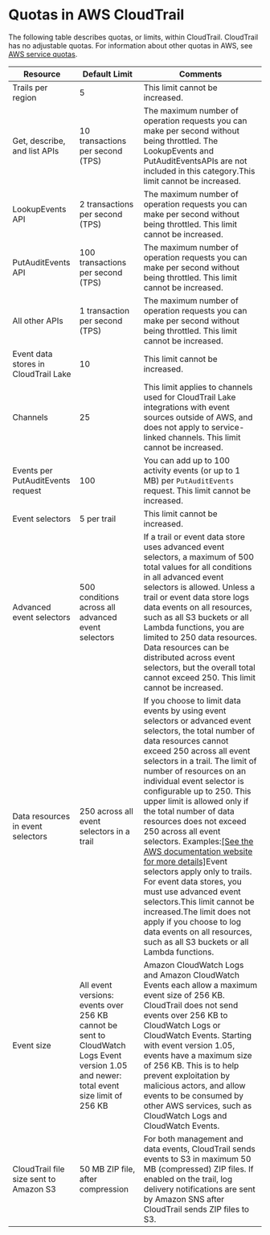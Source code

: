 # Quotas in AWS CloudTrail<a name="WhatIsCloudTrail-Limits"></a>

The following table describes quotas, or limits, within CloudTrail\. CloudTrail has no adjustable quotas\. For information about other quotas in AWS, see [AWS service quotas](https://docs.aws.amazon.com/general/latest/gr/aws_service_limits.html)\.


| Resource | Default Limit | Comments | 
| --- | --- | --- | 
| Trails per region | 5 | This limit cannot be increased\. | 
| Get, describe, and list APIs | 10 transactions per second \(TPS\) | The maximum number of operation requests you can make per second without being throttled\. The LookupEvents and PutAuditEventsAPIs are not included in this category\.This limit cannot be increased\. | 
| LookupEvents API | 2 transactions per second \(TPS\) | The maximum number of operation requests you can make per second without being throttled\. This limit cannot be increased\. | 
| PutAuditEvents API | 100 transactions per second \(TPS\) | The maximum number of operation requests you can make per second without being throttled\. This limit cannot be increased\. | 
| All other APIs | 1 transaction per second \(TPS\) | The maximum number of operation requests you can make per second without being throttled\. This limit cannot be increased\. | 
| Event data stores in CloudTrail Lake | 10 | This limit cannot be increased\. | 
| Channels | 25 |  This limit applies to channels used for CloudTrail Lake integrations with event sources outside of AWS, and does not apply to service\-linked channels\.  This limit cannot be increased\.   | 
| Events per PutAuditEvents request | 100 |  You can add up to 100 activity events \(or up to 1 MB\) per `PutAuditEvents` request\. This limit cannot be increased\.  | 
| Event selectors | 5 per trail | This limit cannot be increased\. | 
| Advanced event selectors | 500 conditions across all advanced event selectors |  If a trail or event data store uses advanced event selectors, a maximum of 500 total values for all conditions in all advanced event selectors is allowed\. Unless a trail or event data store logs data events on all resources, such as all S3 buckets or all Lambda functions, you are limited to 250 data resources\. Data resources can be distributed across event selectors, but the overall total cannot exceed 250\. This limit cannot be increased\.  | 
| Data resources in event selectors | 250 across all event selectors in a trail | If you choose to limit data events by using event selectors or advanced event selectors, the total number of data resources cannot exceed 250 across all event selectors in a trail\. The limit of number of resources on an individual event selector is configurable up to 250\. This upper limit is allowed only if the total number of data resources does not exceed 250 across all event selectors\. Examples:[\[See the AWS documentation website for more details\]](http://docs.aws.amazon.com/awscloudtrail/latest/userguide/WhatIsCloudTrail-Limits.html)Event selectors apply only to trails\. For event data stores, you must use advanced event selectors\.This limit cannot be increased\.The limit does not apply if you choose to log data events on all resources, such as all S3 buckets or all Lambda functions\. | 
| Event size |  All event versions: events over 256 KB cannot be sent to CloudWatch Logs Event version 1\.05 and newer: total event size limit of 256 KB  |  Amazon CloudWatch Logs and Amazon CloudWatch Events each allow a maximum event size of 256 KB\. CloudTrail does not send events over 256 KB to CloudWatch Logs or CloudWatch Events\. Starting with event version 1\.05, events have a maximum size of 256 KB\. This is to help prevent exploitation by malicious actors, and allow events to be consumed by other AWS services, such as CloudWatch Logs and CloudWatch Events\.  | 
| CloudTrail file size sent to Amazon S3 |  50 MB ZIP file, after compression  |  For both management and data events, CloudTrail sends events to S3 in maximum 50 MB \(compressed\) ZIP files\. If enabled on the trail, log delivery notifications are sent by Amazon SNS after CloudTrail sends ZIP files to S3\.  | 